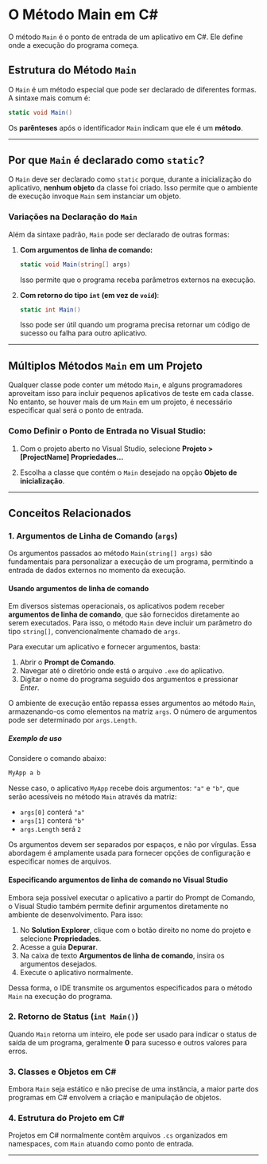 # O Método Main em C#

O método `Main` é o ponto de entrada de um aplicativo em C#. Ele define onde a execução do programa começa.

## Estrutura do Método `Main`

O `Main` é um método especial que pode ser declarado de diferentes formas. A sintaxe mais comum é:

```c#
static void Main()
```

Os **parênteses** após o identificador `Main` indicam que ele é um **método**.

---

## Por que `Main` é declarado como `static`?

O `Main` deve ser declarado como `static` porque, durante a inicialização do aplicativo, **nenhum objeto** da classe foi criado. Isso permite que o ambiente de execução invoque `Main` sem instanciar um objeto.

### Variações na Declaração do `Main`

Além da sintaxe padrão, `Main` pode ser declarado de outras formas:

1. **Com argumentos de linha de comando:**
   ```c#
   static void Main(string[] args)
   ```
   Isso permite que o programa receba parâmetros externos na execução.

2. **Com retorno do tipo `int` (em vez de `void`)**:
   ```c#
   static int Main()
   ```
   Isso pode ser útil quando um programa precisa retornar um código de sucesso ou falha para outro aplicativo.

---

## Múltiplos Métodos `Main` em um Projeto

Qualquer classe pode conter um método `Main`, e alguns programadores aproveitam isso para incluir pequenos aplicativos de teste em cada classe. No entanto, se houver mais de um `Main` em um projeto, é necessário especificar qual será o ponto de entrada.

### Como Definir o Ponto de Entrada no Visual Studio:

1. Com o projeto aberto no Visual Studio, selecione **Projeto > [ProjectName] Propriedades...**

2. Escolha a classe que contém o `Main` desejado na opção **Objeto de inicialização**.

---

## Conceitos Relacionados

### 1. Argumentos de Linha de Comando (`args`)

Os argumentos passados ao método `Main(string[] args)` são fundamentais para personalizar a execução de um programa, permitindo a entrada de dados externos no momento da execução.

#### **Usando argumentos de linha de comando**

Em diversos sistemas operacionais, os aplicativos podem receber **argumentos de linha de comando**, que são fornecidos diretamente ao serem executados. Para isso, o método `Main` deve incluir um parâmetro do tipo `string[]`, convencionalmente chamado de `args`.

Para executar um aplicativo e fornecer argumentos, basta:
1. Abrir o **Prompt de Comando**.
2. Navegar até o diretório onde está o arquivo `.exe` do aplicativo.
3. Digitar o nome do programa seguido dos argumentos e pressionar _Enter_.

O ambiente de execução então repassa esses argumentos ao método `Main`, armazenando-os como elementos na matriz `args`. O número de argumentos pode ser determinado por `args.Length`.

##### **Exemplo de uso**

Considere o comando abaixo:

```sh
MyApp a b
```

Nesse caso, o aplicativo `MyApp` recebe dois argumentos: `"a"` e `"b"`, que serão acessíveis no método `Main` através da matriz:

- `args[0]` conterá `"a"`
- `args[1]` conterá `"b"`
- `args.Length` será `2`

Os argumentos devem ser separados por espaços, e não por vírgulas. Essa abordagem é amplamente usada para fornecer opções de configuração e especificar nomes de arquivos.

#### **Especificando argumentos de linha de comando no Visual Studio**

Embora seja possível executar o aplicativo a partir do Prompt de Comando, o Visual Studio também permite definir argumentos diretamente no ambiente de desenvolvimento. Para isso:

1. No **Solution Explorer**, clique com o botão direito no nome do projeto e selecione **Propriedades**.
2. Acesse a guia **Depurar**.
3. Na caixa de texto **Argumentos de linha de comando**, insira os argumentos desejados.
4. Execute o aplicativo normalmente.

Dessa forma, o IDE transmite os argumentos especificados para o método `Main` na execução do programa.

### 2. Retorno de Status (`int Main()`)

Quando `Main` retorna um inteiro, ele pode ser usado para indicar o status de saída de um programa, geralmente **0** para sucesso e outros valores para erros.

### 3. Classes e Objetos em C#

Embora `Main` seja estático e não precise de uma instância, a maior parte dos programas em C# envolvem a criação e manipulação de objetos.

### 4. Estrutura do Projeto em C#

Projetos em C# normalmente contêm arquivos `.cs` organizados em namespaces, com `Main` atuando como ponto de entrada.

---

